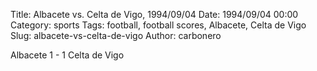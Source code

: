 Title: Albacete vs. Celta de Vigo, 1994/09/04
Date: 1994/09/04 00:00
Category: sports
Tags: football, football scores, Albacete, Celta de Vigo
Slug: albacete-vs-celta-de-vigo
Author: carbonero


Albacete 1 - 1 Celta de Vigo
